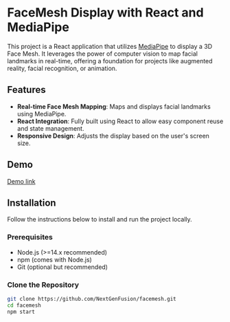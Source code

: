 # FaceMesh Display with React and MediaPipe

This project is a React application that utilizes [MediaPipe](https://mediapipe.dev) to display a 3D Face Mesh. It leverages the power of computer vision to map facial landmarks in real-time, offering a foundation for projects like augmented reality, facial recognition, or animation.

## Features

- **Real-time Face Mesh Mapping**: Maps and displays facial landmarks using MediaPipe.
- **React Integration**: Fully built using React to allow easy component reuse and state management.
- **Responsive Design**: Adjusts the display based on the user's screen size.

## Demo

[Demo link](https://nextgenfusion.github.io/facemesh)


## Installation

Follow the instructions below to install and run the project locally.

### Prerequisites

- Node.js (>=14.x recommended)
- npm (comes with Node.js)
- Git (optional but recommended)

### Clone the Repository

```bash
git clone https://github.com/NextGenFusion/facemesh.git
cd facemesh
npm start
